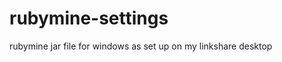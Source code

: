 rubymine-settings
=================

rubymine jar file for windows as set up on my linkshare desktop
